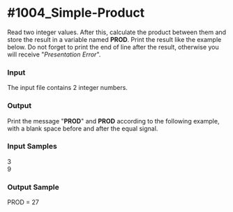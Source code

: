 # #1004_Simple-Product

Read two integer values. After this, calculate the product between them and store the result in a variable named **PROD**. Print the result like the example below. Do not forget to print the end of line after the result, otherwise you will receive "_Presentation Error_".

### Input

The input file contains 2 integer numbers.

### Output

Print the message "**PROD**" and **PROD** according to the following example, with a blank space before and after the equal signal.

### Input Samples

3  
9

### Output Sample

PROD = 27
